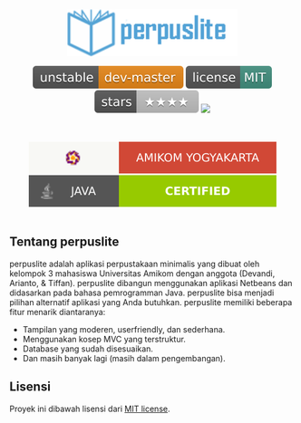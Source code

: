 <br>
<br>
<p align="center"><img src="https://raw.githubusercontent.com/devandikurniarestuandika/perpuslite/master/test/logoapp.png" width="300"></p>

<p align="center">
  <a href="#"><img src="https://raw.githubusercontent.com/devandikurniarestuandika/icon/master/perpuslite/unstable.svg"></a>
  <a href="#"><img src="https://raw.githubusercontent.com/devandikurniarestuandika/icon/master/perpuslite/license.svg"></a>
  <a href="#"><img src="https://raw.githubusercontent.com/devandikurniarestuandika/icon/master/perpuslite/stars.svg"></a>
  <a href="#"><img src="https://img.shields.io/badge/code%20quality-A-brightgreen"></a>
</p>

<p align="center">
  <br>
  <br>
  <a href="http://amikom.ac.id/"><img src="https://raw.githubusercontent.com/devandikurniarestuandika/icon/master/perpuslite/amikomstyle.svg"></a>
  <a href="#"><img src="https://raw.githubusercontent.com/devandikurniarestuandika/icon/master/perpuslite/javac.svg"></a>
  <br>
  <br>
</p>

## Tentang perpuslite

perpuslite adalah aplikasi perpustakaan minimalis yang dibuat oleh kelompok 3 mahasiswa Universitas Amikom dengan anggota (Devandi, Arianto, & Tiffan). perpuslite dibangun menggunakan aplikasi Netbeans dan didasarkan pada bahasa pemrogramman Java. perpuslite bisa menjadi pilihan alternatif aplikasi yang Anda butuhkan. perpuslite memiliki beberapa fitur menarik diantaranya:

- Tampilan yang moderen, userfriendly, dan sederhana.
- Menggunakan kosep MVC yang terstruktur.
- Database yang sudah disesuaikan.
- Dan masih banyak lagi (masih dalam pengembangan).


## Lisensi

Proyek ini dibawah lisensi dari [MIT license](https://opensource.org/licenses/MIT).
